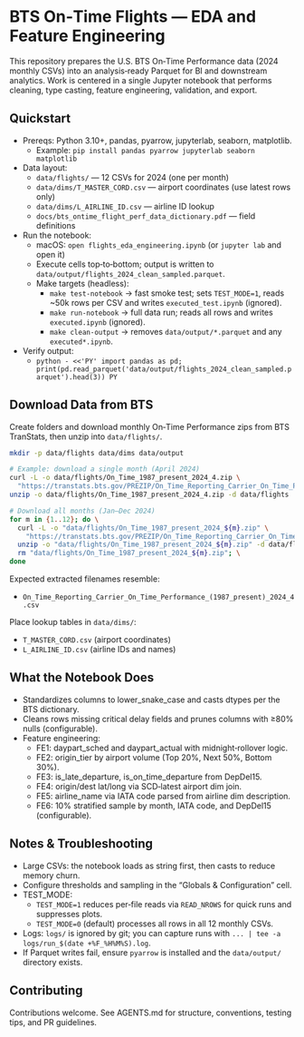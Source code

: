 # BTS On‑Time Flights — EDA and Feature Engineering

This repository prepares the U.S. BTS On‑Time Performance data (2024 monthly CSVs) into an analysis‑ready Parquet for BI and downstream analytics. Work is centered in a single Jupyter notebook that performs cleaning, type casting, feature engineering, validation, and export.

## Quickstart
- Prereqs: Python 3.10+, pandas, pyarrow, jupyterlab, seaborn, matplotlib.
  - Example: `pip install pandas pyarrow jupyterlab seaborn matplotlib`
- Data layout:
  - `data/flights/` — 12 CSVs for 2024 (one per month)
  - `data/dims/T_MASTER_CORD.csv` — airport coordinates (use latest rows only)
  - `data/dims/L_AIRLINE_ID.csv` — airline ID lookup
  - `docs/bts_ontime_flight_perf_data_dictionary.pdf` — field definitions
- Run the notebook:
  - macOS: `open flights_eda_engineering.ipynb` (or `jupyter lab` and open it)
  - Execute cells top‑to‑bottom; output is written to `data/output/flights_2024_clean_sampled.parquet`.
  - Make targets (headless):
    - `make test-notebook` → fast smoke test; sets `TEST_MODE=1`, reads ~50k rows per CSV and writes `executed_test.ipynb` (ignored).
    - `make run-notebook` → full data run; reads all rows and writes `executed.ipynb` (ignored).
    - `make clean-output` → removes `data/output/*.parquet` and any `executed*.ipynb`.
- Verify output:
  - `python - <<'PY'
import pandas as pd; print(pd.read_parquet('data/output/flights_2024_clean_sampled.parquet').head(3))
PY`

## Download Data from BTS
Create folders and download monthly On‑Time Performance zips from BTS TranStats, then unzip into `data/flights/`.

```bash
mkdir -p data/flights data/dims data/output

# Example: download a single month (April 2024)
curl -L -o data/flights/On_Time_1987_present_2024_4.zip \
  "https://transtats.bts.gov/PREZIP/On_Time_Reporting_Carrier_On_Time_Performance_1987_present_2024_4.zip"
unzip -o data/flights/On_Time_1987_present_2024_4.zip -d data/flights

# Download all months (Jan–Dec 2024)
for m in {1..12}; do \
  curl -L -o "data/flights/On_Time_1987_present_2024_${m}.zip" \
    "https://transtats.bts.gov/PREZIP/On_Time_Reporting_Carrier_On_Time_Performance_1987_present_2024_${m}.zip"; \
  unzip -o "data/flights/On_Time_1987_present_2024_${m}.zip" -d data/flights; \
  rm "data/flights/On_Time_1987_present_2024_${m}.zip"; \
done
```

Expected extracted filenames resemble:
- `On_Time_Reporting_Carrier_On_Time_Performance_(1987_present)_2024_4.csv`

Place lookup tables in `data/dims/`:
- `T_MASTER_CORD.csv` (airport coordinates)
- `L_AIRLINE_ID.csv` (airline IDs and names)

## What the Notebook Does
- Standardizes columns to lower_snake_case and casts dtypes per the BTS dictionary.
- Cleans rows missing critical delay fields and prunes columns with ≥80% nulls (configurable).
- Feature engineering:
  - FE1: daypart_sched and daypart_actual with midnight‑rollover logic.
  - FE2: origin_tier by airport volume (Top 20%, Next 50%, Bottom 30%).
  - FE3: is_late_departure, is_on_time_departure from DepDel15.
  - FE4: origin/dest lat/long via SCD‑latest airport dim join.
  - FE5: airline_name via IATA code parsed from airline dim description.
  - FE6: 10% stratified sample by month, IATA code, and DepDel15 (configurable).

## Notes & Troubleshooting
- Large CSVs: the notebook loads as string first, then casts to reduce memory churn.
- Configure thresholds and sampling in the “Globals & Configuration” cell.
- TEST_MODE:
  - `TEST_MODE=1` reduces per‑file reads via `READ_NROWS` for quick runs and suppresses plots.
  - `TEST_MODE=0` (default) processes all rows in all 12 monthly CSVs.
- Logs: `logs/` is ignored by git; you can capture runs with `... | tee -a logs/run_$(date +%F_%H%M%S).log`.
- If Parquet writes fail, ensure `pyarrow` is installed and the `data/output/` directory exists.

## Contributing
Contributions welcome. See AGENTS.md for structure, conventions, testing tips, and PR guidelines.
